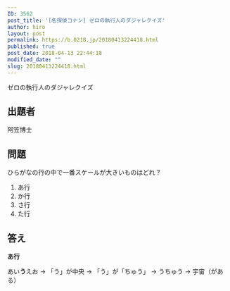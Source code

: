 ```yaml
---
ID: 3562
post_title: '[名探偵コナン] ゼロの執行人のダジャレクイズ'
author: hiro
layout: post
permalink: https://b.0218.jp/20180413224418.html
published: true
post_date: 2018-04-13 22:44:18
modified_date: ""
slug: 20180413224418.html
---
```

ゼロの執行人のダジャレクイズ

<!--more-->

## 出題者
阿笠博士

## 問題

ひらがなの行の中で一番スケールが大きいものはどれ？ 

1. あ行
2. か行
3. さ行
4. た行

## 答え
**あ行**

あい**う**えお
→ 「う」が中央
→ 「う」が「ちゅう」
→ うちゅう
→ 宇宙（がある）